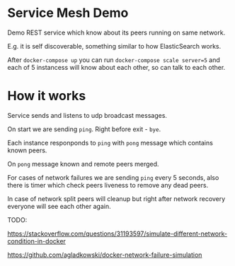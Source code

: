 # Service Mesh Demo

Demo REST service which know about its peers running on same network.

E.g. it is self discoverable, something similar to how ElasticSearch works.

After `docker-compose up` you can run `docker-compose scale server=5` and each of 5 instancess will know about each other, so can talk to each other.

# How it works

Service sends and listens to udp broadcast messages.

On start we are sending `ping`. Right before exit - `bye`.

Each instance responponds to `ping` with `pong` message which contains known peers.

On `pong` message known and remote peers merged.

For cases of network failures we are sending `ping` every 5 seconds, also there is timer which check peers liveness to remove any dead peers.

In case of network split peers will cleanup but right after network recovery everyone will see each other again.

TODO:

https://stackoverflow.com/questions/31193597/simulate-different-network-condition-in-docker

https://github.com/agladkowski/docker-network-failure-simulation
